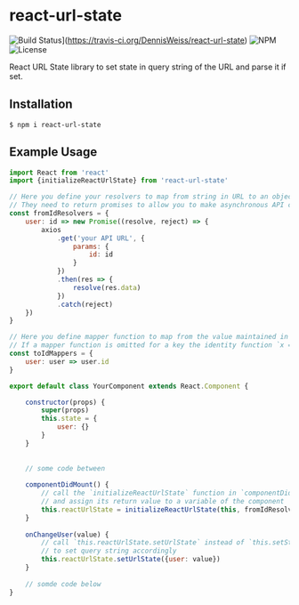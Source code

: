 # react-url-state
![Build Status](https://travis-ci.org/DennisWeiss/react-url-state.svg?branch=master)](https://travis-ci.org/DennisWeiss/react-url-state)
![NPM](https://img.shields.io/npm/v/react-url-state.svg)
![License](https://img.shields.io/github/license/mashape/apistatus.svg)

React URL State library to set state in query string of the URL and parse it if set.

## Installation

```
$ npm i react-url-state
```

## Example Usage

```js
import React from 'react'
import {initializeReactUrlState} from 'react-url-state'

// Here you define your resolvers to map from string in URL to an object or any data type you like.
// They need to return promises to allow you to make asynchronous API calls.
const fromIdResolvers = {
	user: id => new Promise((resolve, reject) => {
		axios
			.get('your API URL', {
				params: {
					id: id
				}
			})
			.then(res => {
				resolve(res.data)
			})
			.catch(reject)
	})
}

// Here you define mapper function to map from the value maintained in state to a string shown in the URL.
// If a mapper function is omitted for a key the identity function `x => x` is used instead.
const toIdMappers = {
	user: user => user.id
}

export default class YourComponent extends React.Component {

	constructor(props) {
		super(props)
		this.state = {
			user: {}
		}
	}
		
	
	// some code between
	
	componentDidMount() {
		// call the `initializeReactUrlState` function in `componentDidMount()` 
		// and assign its return value to a variable of the component
		this.reactUrlState = initializeReactUrlState(this, fromIdResolvers, toIdMappers, 'your pathname', ['user'])
	}
	
	onChangeUser(value) {
		// call `this.reactUrlState.setUrlState` instead of `this.setState` for added functionality 
		// to set query string accordingly
		this.reactUrlState.setUrlState({user: value})
	}
	
	// somde code below
}
```
